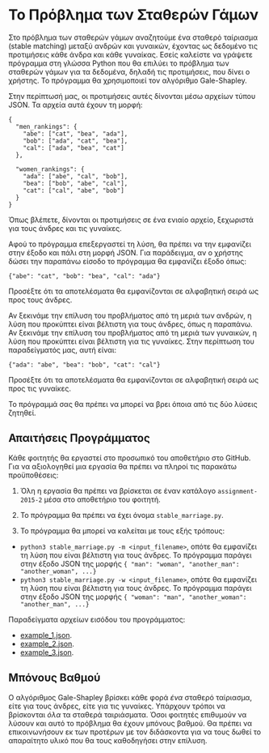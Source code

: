 # Το Πρόβλημα των Σταθερών Γάμων

Στο πρόβλημα των σταθερών γάμων αναζητούμε ένα σταθερό ταίριασμα (stable matching) μεταξύ ανδρών και γυναικών, έχοντας ως δεδομένο τις προτιμήσεις κάθε άνδρα και κάθε γυναίκας. Εσείς καλείστε να γράψετε πρόγραμμα στη γλώσσα Python που θα επιλύει το πρόβλημα των σταθερών γάμων για τα δεδομένα, δηλαδή τις προτιμήσεις, που δίνει ο χρήστης. Το πρόγραμμα θα χρησιμοποιεί τον αλγόριθμο Gale-Shapley.

Στην περίπτωσή μας, οι προτιμήσεις αυτές δίνονται μέσω αρχείων τύπου JSON. Τα αρχεία αυτά έχουν τη μορφή:

```
{
  "men_rankings": {
    "abe": ["cat", "bea", "ada"],
    "bob": ["ada", "cat", "bea"],
    "cal": ["ada", "bea", "cat"]
  },

  "women_rankings": {
    "ada": ["abe", "cal", "bob"],
    "bea": ["bob", "abe", "cal"],
    "cat": ["cal", "abe", "bob"]
  }
}
```

Όπως βλέπετε, δίνονται οι προτιμήσεις σε ένα ενιαίο αρχείο, ξεχωριστά για τους άνδρες και τις γυναίκες.

Αφού το πρόγραμμα επεξεργαστεί τη λύση, θα πρέπει να την εμφανίζει στην έξοδο και πάλι στη μορφή JSON. Για παράδειγμα, αν ο χρήστης δώσει την παραπάνω είσοδο το πρόγραμμα θα εμφανίζει έξοδο όπως:

```
{"abe": "cat", "bob": "bea", "cal": "ada"}
```
Προσέξτε ότι τα αποτελέσματα θα εμφανίζονται σε αλφαβητική σειρά ως προς τους άνδρες.

Αν ξεκινάμε την επίλυση του προβλήματος από τη μεριά των ανδρών, η λύση που προκύπτει είναι βέλτιστη για τους άνδρες, όπως η παραπάνω. Αν ξεκινάμε την επίλυση του προβλήματος από τη μεριά των γυναικών, η λύση που προκύπτει είναι βέλτιστη για τις γυναίκες. Στην περίπτωση του παραδείγματός μας, αυτή είναι:

```
{"ada": "abe", "bea": "bob", "cat": "cal"}
```
Προσέξτε ότι τα αποτελέσματα θα εμφανίζονται σε αλφαβητική σειρά ως προς τις γυναίκες.


Το πρόγραμμά σας θα πρέπει να μπορεί να βρει όποια από τις δύο λύσεις ζητηθεί. 

## Απαιτήσεις Προγράμματος

Κάθε φοιτητής θα εργαστεί στο προσωπικό του αποθετήριο στο GitHub. Για να αξιολογηθεί μια εργασία θα πρέπει να πληροί τις παρακάτω προϋποθέσεις:

1. Όλη η εργασία θα πρέπει να βρίσκεται σε έναν κατάλογο `assignment-2015-2` μέσα στο αποθετήριο του φοιτητή.

2. Το πρόγραμμα θα πρέπει να έχει όνομα `stable_marriage.py`.

3. Το πρόγραμμα θα μπορεί να καλείται με τους εξής τρόπους:
  * `python3 stable_marriage.py -m <input_filename>`, οπότε θα εμφανίζει τη λύση που είναι βέλτιστη για τους άνδρες. Το πρόγραμμα παράγει στην έξοδο JSON της μορφής `{ "man": "woman", "another_man": "another_woman", ...}`
  * `python3 stable_marriage.py -w <input_filename>`, οπότε θα εμφανίζει τη λύση που είναι βέλτιστη για τους άνδρες. Το πρόγραμμα παράγει στην έξοδο JSON της μορφής `{ "woman": "man", "another_woman": "another_man", ...}`

Παραδείγματα αρχείων εισόδου του προγράμματος:

* [example_1.json](example_1.json).
* [example_2.json](example_2.json).
* [example_3.json](example_3.json).

## Μπόνους Βαθμού

Ο αλγόριθμος Gale-Shapley βρίσκει κάθε φορά *ένα* σταθερό ταίριασμα, είτε για τους άνδρες, είτε για τις γυναίκες. Υπάρχουν τρόποι να βρίσκονται *όλα* τα σταθερά ταιριάσματα. Όσοι φοιτητές επιθυμούν να λύσουν και αυτό το πρόβλημα θα έχουν μπόνους βαθμού. Θα πρέπει να επικοινωνήσουν εκ των προτέρων με τον διδάσκοντα για να τους δωθεί το απαραίτητο υλικό που θα τους καθοδηγήσει στην επίλυση.

